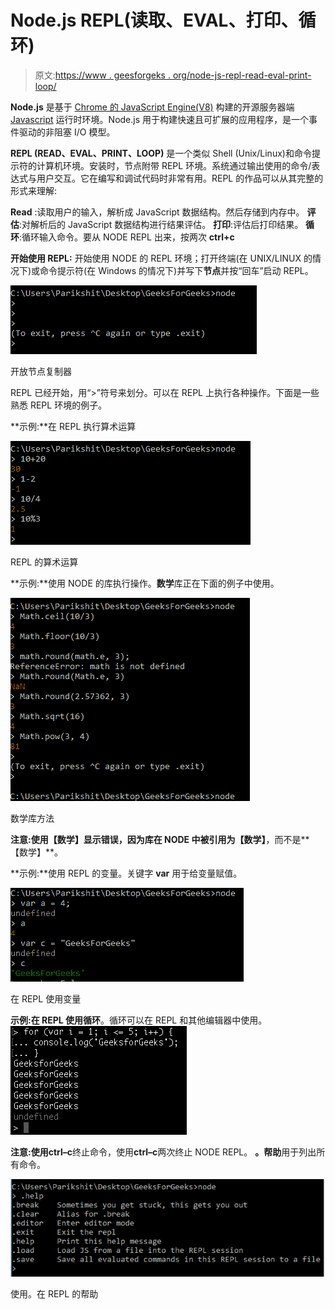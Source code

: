 # Node.js REPL(读取、EVAL、打印、循环)

> 原文:[https://www . geesforgeks . org/node-js-repl-read-eval-print-loop/](https://www.geeksforgeeks.org/node-js-repl-read-eval-print-loop/)

**Node.js** 是基于 [Chrome 的 JavaScript Engine(V8)](https://developers.google.com/v8/) 构建的开源服务器端 [Javascript](https://www.geeksforgeeks.org/javascript-tutorial/) 运行时环境。Node.js 用于构建快速且可扩展的应用程序，是一个事件驱动的非阻塞 I/O 模型。

**REPL (READ、EVAL、PRINT、LOOP)** 是一个类似 Shell (Unix/Linux)和命令提示符的计算机环境。安装时，节点附带 REPL 环境。系统通过输出使用的命令/表达式与用户交互。它在编写和调试代码时非常有用。REPL 的作品可以从其完整的形式来理解:

**Read** :读取用户的输入，解析成 JavaScript 数据结构。然后存储到内存中。
**评估**:对解析后的 JavaScript 数据结构进行结果评估。
**打印**:评估后打印结果。
**循环**:循环输入命令。要从 NODE REPL 出来，按两次 **ctrl+c**

**开始使用 REPL:**
开始使用 NODE 的 REPL 环境；打开终端(在 UNIX/LINUX 的情况下)或命令提示符(在 Windows 的情况下)并写下**节点**并按“回车”启动 REPL。

![open node repl gfg](img/73e706be8a32da79cb8c1479111e94a1.png)

开放节点复制器

REPL 已经开始，用“>”符号来划分。可以在 REPL 上执行各种操作。下面是一些熟悉 REPL 环境的例子。

**示例:**在 REPL 执行算术运算

![simple math arithmetic gfg](img/e48597ebf3456c6c76bbe61ed38269f9.png)

REPL 的算术运算

**示例:**使用 NODE 的库执行操作。**数学**库正在下面的例子中使用。

![Math library methods gfg](img/ef142f9456cf6624c3a3b1639ce74349.png)

数学库方法

**注意:**使用**【数学】**显示错误，因为库在 NODE 中被引用为**【数学】**，而不是**【数学】**。

**示例:**使用 REPL 的变量。关键字 **var** 用于给变量赋值。

![variable assignment gfg](img/08c9d48a93cc4fab4deb95347968f046.png)

在 REPL 使用变量

**示例:**在 REPL 使用**循环**。循环可以在 REPL 和其他编辑器中使用。
![multiline expression gfg](img/d67efdf07a34436a5ed4ff6e310839a4.png)

**注意:**使用**ctrl–c**终止命令，使用**ctrl–c**两次终止 NODE REPL。
**。帮助**用于列出所有命令。

![repl help gfg](img/6d04991dc12c8e9bc8288cf5c1bbb45b.png)

使用。在 REPL 的帮助